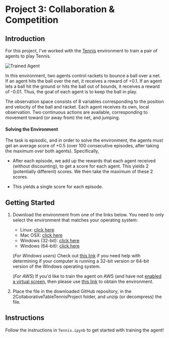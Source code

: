 # Project 3: Collaboration & Competition

## Introduction

For this project, I've worked with the [Tennis](https://github.com/Unity-Technologies/ml-agents/blob/master/docs/Learning-Environment-Examples.md#tennis) environment to train a pair of agents to play Tennis.

![Trained Agent](https://user-images.githubusercontent.com/10624937/42135623-e770e354-7d12-11e8-998d-29fc74429ca2.gif)

In this environment, two agents control rackets to bounce a ball over a net. If an agent hits the ball over the net, it receives a reward of +0.1. If an agent lets a ball hit the ground or hits the ball out of bounds, it receives a reward of -0.01. Thus, the goal of each agent is to keep the ball in play.

The observation space consists of 8 variables corresponding to the position and velocity of the ball and racket. Each agent receives its own, local observation. Two continuous actions are available, corresponding to movement toward (or away from) the net, and jumping.

#### Solving the Environment

The task is episodic, and in order to solve the environment, the agents must get an average score of +0.5 (over 100 consecutive episodes, after taking the maximum over both agents). Specifically,

* After each episode, we add up the rewards that each agent received (without discounting), to get a score for each agent. This yields 2 (potentially different) scores. We then take the maximum of these 2 scores.

* This yields a single score for each episode.

## Getting Started

  1. Download the environment from one of the links below. You need to only select the environment that matches your operating system:
  
      - Linux: [click here](https://s3-us-west-1.amazonaws.com/udacity-drlnd/P3/Tennis/Tennis_Linux.zip)
      - Mac OSX: [click here](https://s3-us-west-1.amazonaws.com/udacity-drlnd/P3/Tennis/Tennis.app.zip)
      - Windows (32-bit): [click here](https://s3-us-west-1.amazonaws.com/udacity-drlnd/P3/Tennis/Tennis_Windows_x86.zip)
      - Windows (64-bit): [click here](https://s3-us-west-1.amazonaws.com/udacity-drlnd/P3/Tennis/Tennis_Windows_x86_64.zip)
      
      (*For Windows users*) Check out [this link](https://support.microsoft.com/en-us/help/827218/how-to-determine-whether-a-computer-is-running-a-32-bit-version-or-64) if you need help with determining if your computer is running a 32-bit version or 64-bit version of     the Windows operating system.

      (*For AWS*) If you'd like to train the agent on AWS (and have not [enabled a virtual screen](https://github.com/Unity-Technologies/ml-agents/blob/master/docs/Training-on-Amazon-Web-Service.md), then please use [this link](https://s3-us-west-1.amazonaws.com/udacity-drlnd/P3/Tennis/Tennis_Linux_NoVis.zip) to obtain the environment.

  2. Place the file in the downloaded GitHub repository, in the 2CollaborativeTableTennisProject folder, and unzip (or decompress) the file.
  
## Instructions

Follow the instructions in `Tennis.ipynb` to get started with training the agent!

